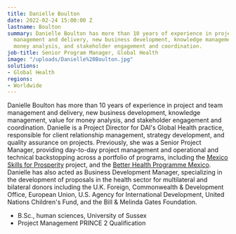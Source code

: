 ```yaml
---
title: Danielle Boulton
date: 2022-02-24 15:00:00 Z
lastname: Boulton
summary: Danielle Boulton has more than 10 years of experience in project and team
  management and delivery, new business development, knowledge management, value for
  money analysis, and stakeholder engagement and coordination.
job-title: Senior Program Manager, Global Health
image: "/uploads/Danielle%20Boulton.jpg"
solutions:
- Global Health
regions:
- Worldwide
---
```


Danielle Boulton has more than 10 years of experience in project and team management and delivery, new business development, knowledge management, value for money analysis, and stakeholder engagement and coordination. Danielle is a Project Director for DAI's Global Health practice, responsible for client relationship management, strategy development, and quality assurance on projects. Previously, she was a Senior Project Manager, providing day-to-day project management and operational and technical backstopping across a portfolio of programs, including the [Mexico Skills for Prosperity](https://www.dai.com/our-work/projects/mexico-skills-for-prosperity-mexico-s4pm) project, and the [Better Health Programme Mexico](https://www.dai.com/our-work/projects/mexico-prosperity-fund-better-health-programme). Danielle has also acted as Business Development Manager, specializing in the development of proposals in the health sector for multilateral and bilateral donors including the U.K. Foreign, Commonwealth & Development Office, European Union, U.S. Agency for International Development, United Nations Children's Fund, and the Bill & Melinda Gates Foundation. 
 
* B.Sc., human sciences, University of Sussex       
* Project Management PRINCE 2 Qualification